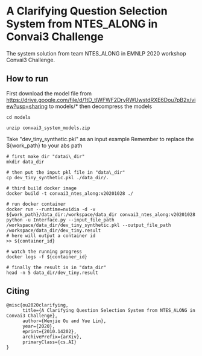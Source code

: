 #  A Clarifying Question Selection System from NTES\_ALONG in Convai3 Challenge


The system solution from team NTES\_ALONG in EMNLP 2020 workshop Convai3 Challenge.

## How to run
First download the model file from <https://drive.google.com/file/d/1tD_tlWFWF2DryRWUwstdRXE6Dou7pB2x/view?usp=sharing> to models/*
then decompress the models
```shell script
cd models

unzip convai3_system_models.zip
```

Take "dev\_tiny\_synthetic.pkl" as an input example
Remember to replace the ${work\_path} to your abs path

```shell script
# first make dir "datai\_dir"
mkdir data_dir

# then put the input pkl file in "data\_dir"
cp dev_tiny_synthetic.pkl ./data_dir/.

# third build docker image
docker build -t convai3_ntes_along:v20201028 ./

# run docker container
docker run --runtime=nvidia -d -v ${work_path}/data_dir:/workspace/data_dir convai3_ntes_along:v20201028 python -u Interface.py --input_file_path /workspace/data_dir/dev_tiny_synthetic.pkl --output_file_path /workspace/data_dir/dev_tiny.result
# here will output a container id
>> ${container_id}

# watch the running progress
docker logs -f ${container_id}

# finally the result is in "data_dir"
head -n 5 data_dir/dev_tiny.result
```


## Citing
```
@misc{ou2020clarifying,
      title={A Clarifying Question Selection System from NTES_ALONG in Convai3 Challenge}, 
      author={Wenjie Ou and Yue Lin},
      year={2020},
      eprint={2010.14202},
      archivePrefix={arXiv},
      primaryClass={cs.AI}
}
```
